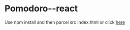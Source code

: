# Pomodoro--react

Use npm install and then parcel src index.html
or
click [here](https://pedantic-shirley-5a257e.netlify.com/)
